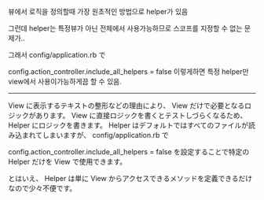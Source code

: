 뷰에서 로직을 정의할때 가장 원초적인 방법으로 helper가 있음


그런데 helper는 특정뷰가 아닌 전체에서 사용가능하므로 스코프를 지정할 수 없는 문제가..



그래서 
config/application.rb で

config.action_controller.include_all_helpers = false
이렇게하면 특정 helper만 view에서 사용이가능하게끔 할 수 있음.

---


View に表示するテキストの整形などの理由により、 View だけで必要となるロジックがあります。
View に直接ロジックを書くとテストしづらくなるため、Helper にロジックを書きます。
Helper はデフォルトではすべてのファイルが読み込まれてしまいますが、 config/application.rb で

config.action_controller.include_all_helpers = false
を設定することで特定の Helper だけを View で使用できます。

とはいえ、 Helper は単に View からアクセスできるメソッドを定義できるだけなので少々不便です。

